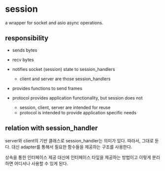 # session 

a wrapper for socket and asio async operations. 

## responsibility 

- sends bytes 
- recv bytes 
- notifies socket (session) state to session_handlers
  - client and server are those session_handlers 
- provides functions to send frames 

- protocol provides application functionality, but session does not 
  - session, client, server are intended for reuse 
  - protocol is intended to provide application specific needs

## relation with session_handler 

server와 client의 기반 클래스로 session_handler는 의미가 있다. 
따라서, 그대로 둔다. 대신 adapter를 통해서 필요한 함수들을 제공하는 구조를 사용한다. 

상속을 통한 인터페이스 제공 대신에 인터페이스 타잎을 제공하는 방법이고 
이렇게 분리하면 어디서나 사용할 수 있게 된다. 


